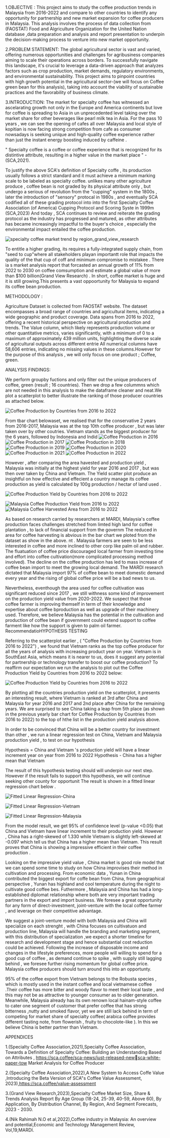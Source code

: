 1.OBJECTIVE :
This project aims to study the coffee production trends in Malaysia from 2016-2022 and compare to other countries to identify any opportunity for partnership and new market expansion for coffee producers in Malaysia. This analysis involves the process of data collection from (FAOSTAT) Food and Algriculture Organization for the United Nation database ,data preparation and analysis and report presentation to underpin the decision-making process to venture into new market opportunity. 


2.PROBLEM STATEMENT:
The global agricultural sector is vast and varied, offering numerous opportunities and challenges for agribusiness companies aiming to scale their operations across borders. To successfully navigate this landscape, it's crucial to leverage a data-driven approach that analyzes factors such as crop production, market demands, regulatory environments, and environmental sustainability. This project aims to pinpoint countries with high growth potential in the agricultural sector-(we will focus on Coffee green bean for this analysis), taking into account the viability of sustainable practices and the favorability of business climate.


3.INTRODUCTION:
The market for specialty coffee has witnessed an ascelarating growth not only in the Europe and America continents but love for coffee is spreading to Asia in un unprecedented level taking over the market share for other beverages like pearl milk tea in Asia. For the pass 10 years , we can see the opening of cafes all over Malaysia and local style of kopitian is now facing strong competition from cafe as consumer nowsadays is seeking unique and high-quality coffee experience rather than just the instant energy boosting induced by caffeine . 


" Specialty coffee is a coffee or coffee experience that is recognized for its distintive attribute, resulting in a higher value in the market place " - (SCA,2021). 

To justify the above SCA's definition of Specialty coffe , its production usually follows a strict standard and it must achieve a minimum marking scale to be labeled as specialty coffee. unlikes many other agriculture produce , coffee bean is not graded by its physical attribute only , but undergo a serious of revolution from the "cupping" system in the 1800s , later the introduction of "sensory" protocal in 1980s  , and eventually SCA codified all of these grading protocol into  into the first Specialty Coffee Association (of America) Cupping 
Protocol and Scoring Syste in 1999m (SCA,2023)
And today , SCA continues to review and reiterate the grading protocol as the industry has progressed and matured, as other attributes has became increasingly impactful to the buyer's choice , especially the environmental impact entailed the coffee production. 

![specialty coffee market trend by region_grand_view_research](https://github.com/kimberlytew/portfolio_1/assets/116537017/b9eb72a5-09a9-42e8-a688-2df2d502ce0f)


To entitle a higher grading, its requires a fully-integrated supply chain, from "seed to cup"where all stakeholders playan importantt role that impacts the quality of the that cup of coff and minimum compromise to mistakee . There ia s market analysis report that forcasted an annual growth of 11% from 2022 to 2030 on coffee comsumption and estimate a global value of more than $100 billion(Grand View Research) . In short, coffee market is huge and it is still growing.This presents a vast oppoortunity for Malaysia to expand its coffee bean production.  


METHODOLOGY :

Agriculture Dataset is collected from FAOSTAT website. The dataset encompasses a broad range of countries and agricultural items, indicating a wide geographic and product coverage.
Data spans from 2016 to 2022, offering a recent historical perspective on agricultural production and trends.
The Value column, which likely represents production volume or other quantitative metrics, varies significantly, with a minimum of 0 to a maximum of approximately 439 million units, highlighting the diverse scale of agricultural outputs across different entrie  All numerical columns have 58,606 entries, indicating no missing values in these columns.However for the purpose of this analysis , we will only focus on one product ; Coffee, green. 


ANALYSIS FINDINGS:

We perform groupby fuctions and only filter out the unique producers of coffee, green (result ; 16 countries). Then we drop a few colummns which are not needed in this analysis to make the dataframe cleaner and neat.We plot a scatterplot to better illustrate the ranking of those producer countries as attached below.


![Coffee Production by Countries from 2016 to 2022](coffee_prod_byCountry.jpg)




From tbar chart belowaset, we realised that for the conservative 2 years from 2016-2017, Malaysia was at the top 10th coffee producer , but was later taken over by other coutries. Vietnam stands as the biggest producer for the 6 years, followed by Indonesia and Indid ![Coffee Production in 2016](Production_2016.jpg)
![Coffee Production in 2017](Production_2017.jpg)
![Coffee Production in 2018](Production_2018.jpg)
![Coffee Production in 2019](Production_2019.jpg)
![Coffee Production in 2020](Production_2020.jpg)
![Coffee Production in 2021](Production_2021.jpg)
![Coffee Production in 2022](Production_2022.jpg)


However , after comparing the area havested and production yield , Malaysia was initially at the highest yield for year 2016 and 2017 , but was then over taken by China and Vietnam. The Yield scatter plot produce an insightful on how effective and effecient a country manage its coffee production as yield is calculated by 100g production / hectar of land used . 


![Coffee Production Yield by Countries from 2016 to 2022](prod_yield.jpg)


![Malaysia Coffee Production Yield from 2016 to 2022](msia_yield.jpg)   ![Malaysia Coffee Harvested Area from 2016 to 2022](msia_area_harvest.jpg)




As based on research carried by researchers at MARDI, Malaysia's coffee production faces challenges stretched from limted high land for coffee plantation , to lack of financial support from the governm The reduced in area for coffee harvesting is abvious in the bar chart we ploted from the dataset as show in the above. nt . Malaysia farmers are seen to be less interested in coffee and more inclined to other corp like palm oil and rubber. The fluatuation of coffee price discouraged local farmer from investing time and effort into coffee cultivation(more complicated processing method involved). The decline on the coffee production has led to mass increase of coffee bean import to meet the growing local demand. The MARDI research dictated that Malaysia import 97% of coffee bean to meet domestic demand every year and the rising of global coffee price will be a bad news to us. 


Nevertheless, eventhough the area used for coffee cultivation was significant reduced since 2017 , we still withness some kind of improvement on the production yield value from 2020-2022. We suspect that those coffee farmer is improving themself in term of their knowledge and expertise about coffee bproduction as well as upgrade of their machinery used. Therefore, we believe Malaysia has the potential in the cultivation and production of coffee bean if government could extend support to coffee farment like how the support is given to palm oil farmer. 
RecommendatioHYPOTHESIS TESTING

Referring to the scatterplot earlier , ( "Coffee Production by Countries from 2016 to 2022") , we found that Vietnam ranks as the top coffee producer for all the years of analysis with increasing product year on year. Vietnam is in SouthEast Asia, which means it is nearer to us, does it suggest any potential for partnership or technology transfer to boost our coffee production? To reaffirm our expectation we run the analysis to plot out the Coffee Production Yield by Countries from 2016 to 2022 below:



![Coffee Production Yield by Countries from 2016 to 2022](prod_yield.jpg)


By plotting all the countries production yield on the scatterplot, it presents an interesting result, where Vietnam is ranked at 3rd after China and Malaysia for year 2016 and 2017 and 2nd place after China for the remaining years. We are surprised to see China taking a leap from 5th place (as shown in the previous yearly bar chart for Coffee Production by Countries from 2016 to 2022) to the top of hthe list in the production yield analysis above. 


In order to be convinced that China will be a better country for investment than other , we run a linear regression test on China, Vietnam and Malaysia production yield , to test on our hypothesis

Hypothesis  = China and Vietnam 's production yield will have a linear increment year on year from 2016 to 2022
Hypothesis  - China has a higher mean that Vietnam

The result of this hypothesis testing should will underpin our next step. However if the result fails to support this hypothesis, we will continue seeking other county for opportunit 
The result is shown in a fitted linear regression chart below .  


 ![Fitted Linear Regression-China](china_fitLR.jpg)


 ![Fitted Linear Regression-Vietnam](viet_fitLR.jpg)


 ![Fitted Linear Regression-Malaysia](msia_fitLR.jpg)

 

From the model result, we get 95% of confidence level (p-value <0.05) that China and Vietnam have linear increment to their production yield. However , China has a right-skewed of 1.330 while Vietnam is slightly left-skewed at -0.097 which tell us that China has a higher mean than Vietnam. This result proves that China is showing a impressive efficient in their coffee production . 

Looking on the impressive yield value , China market is good role model that we can spend some time to study on how China improvises their method in cultivation and processing. From economic data , Yunan in China contributed the biggest export for coffe bean from China, from geographical perspective , Yunan has highland and cool temperature during the night to cultivate good coffee bes. Futhermore , Malaysia and China has had a long-established diplomat relationship where both are very important trading partners in the export and import business. We foresee a great opportunity for any form of direct-investment, joint-venture with the local coffee farmer , and leverage on their competitive advantage.


We suggest a joint-venture model with both Malaysia and China will specialize on each strenght , with China focuses on cultivatuon and production line, Malaysia will handle the branding and marketing segment, with this distribution of specialization ,we expect a shorter timeline for research and development stage and hence substantial cost reduction could be achieved. Following the increase of disposable income and changes in the lifestyle preferences, more people will willing to spend for a good cup of coffee , as demand continue to spike , with supply still lagging behind , we foresee further rising momentum for global coffee price. Malaysia coffee producers should turn around this into an opportunty.

95% of the coffee export from Vietnam belongs to the Robusta species , which is mostly used in the instant coffee and local vietnamese coffee .Their coffee has more bitter and woody flavor to meet their local taste , and this may not be as attractive to younger consumer as to older generation. Meanwhile, Malaysia already has its own renown local hainam-style coffee to cater one segment of customer that prefer coffee that has strong bitterness ,nutty and smoked flavor, yet we are still lack behind in term of competing  for market share of specialty coffee( arabica coffee provides different tasting note, from flowerish , fruity to chocolote-like ). In this we believe China is better partner than Vietnam.   
 



APPENDICES

1.(Specialty Coffee Association,2021),Specialty Coffee Association, Towards a Definition of Specialty Coffee: Building an Understanding Based on 
Attributes , https://sca.coffee/sca-news/just-released-newsca-white-paper-tow
Market Analysis for Coffee Producer

2.(Specialty Coffee Association,2022),A New System to Access Coffe Value ,Introducing the Beta Version of SCA"s Coffee Value Assessment, 2023),https://sca.coffee/value-assessment

3.(Grand View Research,2023),Specialty Coffee Market Size, Share & Trends Analysis Report By Age Group (18-24, 25-39, 40-59, Above 60), By Application, By Distribution Channel, By Region, And Segment Forecasts, 2023 - 2030.

4.(Nik Rahimah N.O et al,2022),Coffee industry in Malaysia: An overview and potential,Economic and Technology Management Review, Vol,19,MARDI.


 
